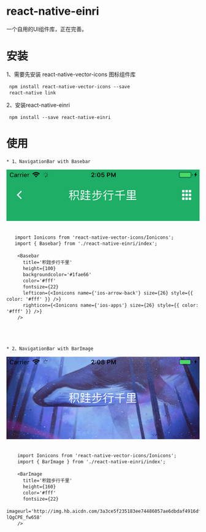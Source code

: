 # react-native-einri

一个自用的UI组件库，正在完善。  


 安装
===========================
 1、需要先安装 react-native-vector-icons 图标组件库  
 
     npm install react-native-vector-icons --save  
     react-native link  
     
 2、安装react-native-einri  
 
     npm install --save react-native-einri  
     
 使用
===========================

    * 1、NavigationBar with Basebar  

![](https://github.com/Kokobing/react-native-einri/blob/master/temp/1.jpg)    

       import Ionicons from 'react-native-vector-icons/Ionicons';  
       import { Basebar} from './react-native-einri/index';
  
        <Basebar  
          title='积跬步行千里'  
          height={100}  
          backgroundcolor='#1fae66'  
          color='#fff'  
          fontsize={22}  
          lefticon={<Ionicons name={'ios-arrow-back'} size={26} style={{ color: '#fff' }} />}  
          righticon={<Ionicons name={'ios-apps'} size={26} style={{ color: '#fff' }} />}  
        />  
        
        
        

    * 2、NavigationBar with BarImage  
 
 ![](https://github.com/Kokobing/react-native-einri/blob/master/temp/2.jpg)  
 
        import Ionicons from 'react-native-vector-icons/Ionicons';
        import { BarImage } from './react-native-einri/index';  
       
        <BarImage  
          title='积跬步行千里'  
          height={160}  
          color='#fff'  
          fontsize={22}  
          imageurl='http://img.hb.aicdn.com/3a3ce5f235183ee74486057ae6dbdaf4916df57294ade-lQgCPE_fw658'  
        />  
        
        
        
        
        
       
       
